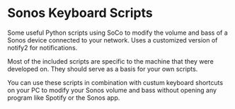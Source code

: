 # Sonos Keyboard Scripts

Some useful Python scripts using SoCo to modify the volume and bass of a Sonos device connected to your network. Uses a customized version of notify2 for notifications.

Most of the included scripts are specific to the machine that they were developed on. They should serve as a basis for your own scripts.

You can use these scripts in combination with custum keyboard shortcuts on your PC to modify your Sonos volume and bass without opening any program like Spotify or the Sonos app.